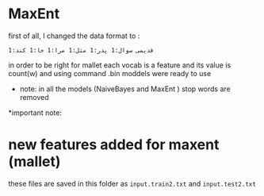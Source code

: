 # MaxEnt
first of all, I changed the data format to :
```
قدیمی سوال:1 پدر:1 مثل:1 مرا:1 جا:1 کند:1
```
in order to be right for mallet each vocab is a feature and its value is count(w)
and using command .bin moddels were ready to use 
- note: in all the models (NaiveBayes and MaxEnt )  stop words are removed

*important note:
# new features added for maxent (mallet) 
these files are saved in this folder as
`input.train2.txt` and `input.test2.txt`

